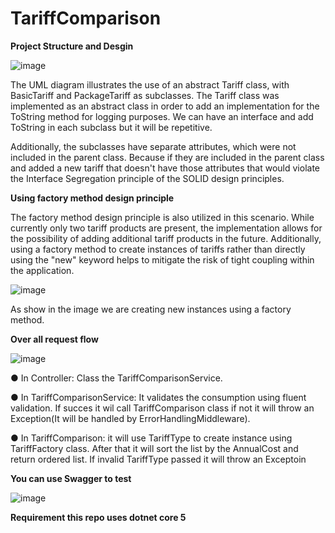 # TariffComparison

**Project Structure and Desgin**

![image](https://user-images.githubusercontent.com/17432146/212719950-af943e9e-4507-43e4-87f4-40a7e6569e6e.png)


The UML diagram illustrates the use of an abstract Tariff class, with BasicTariff and PackageTariff as subclasses. The Tariff class was implemented as an abstract class in order to add an implementation for the ToString method for logging purposes. We can have an interface and add ToString in each subclass but it will be repetitive. 

 Additionally, the subclasses have separate attributes, which were not included in the parent class. Because if they are included in the parent class and added a new tariff that doesn't have those attributes that would violate the Interface Segregation principle of the SOLID design principles.



**Using factory method design principle**


The factory method design principle is also utilized in this scenario. While currently only two tariff products are present, the implementation allows for the possibility of adding additional tariff products in the future. Additionally, using a factory method to create instances of tariffs rather than directly using the "new" keyword helps to mitigate the risk of tight coupling within the application.


![image](https://user-images.githubusercontent.com/17432146/212721921-fe87cade-9d18-46a2-9823-097b83dd6736.png)

As show in the image we are creating new instances using a factory method. 

**Over all request flow**

![image](https://user-images.githubusercontent.com/17432146/212724776-8a83d7c9-9359-4c6b-979e-2343a2613b5f.png)

● In Controller: Class the TariffComparisonService.

● In TariffComparisonService: It validates the consumption using fluent validation. If succes it wil call TariffComparison class if not it will throw an Exception(It will be handled by ErrorHandlingMiddleware).

● In TariffComparison: it will use TariffType to create instance using TariffFactory class. After that it will sort the list by the AnnualCost and return ordered list. If invalid TariffType passed it will throw an Exceptoin

**You can use Swagger to test**

![image](https://user-images.githubusercontent.com/17432146/212743391-cb41b5cd-42c6-41ab-ba3f-15e8c92134fe.png)


**Requirement this repo uses dotnet core 5**

